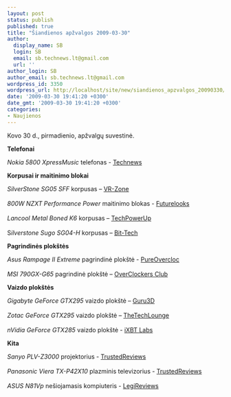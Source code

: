 ```yaml
---
layout: post
status: publish
published: true
title: "Šiandienos apžvalgos 2009-03-30"
author:
  display_name: SB
  login: SB
  email: sb.technews.lt@gmail.com
  url: ''
author_login: SB
author_email: sb.technews.lt@gmail.com
wordpress_id: 3350
wordpress_url: http://localhost/site/new/siandienos_apzvalgos_20090330/
date: '2009-03-30 19:41:20 +0300'
date_gmt: '2009-03-30 19:41:20 +0300'
categories:
- Naujienos
---
```

<p>Kovo 30 d., pirmadienio, apžvalgų suvestinė.</p>
<p><b>Telefonai</b></p>
<p><i>Nokia 5800 XpressMusic</i> telefonas - <a class="ns" href="http://www.technews.lt/naujiena/n/a/Nokia_5800_Express_Music__verta_ar_neberta.html">Technews</a></p>
<p><b>Korpusai ir maitinimo blokai</b></p>
<p><i>SilverStone SG05 SFF</i> korpusas – <a class="ns" href="http://vr-zone.com/articles/silverstone-sg05/6703.html?doc=6703">VR-Zone</a><br />
<br /><i>800W NZXT Performance Power</i> maitinimo blokas - <a class="ns" href="http://www.futurelooks.com/nzxt-performance-power-pp800-800-watt-power-supply-review/">Futurelooks</a><br />
<br /><i>Lancool Metal Boned K6</i> korpusas – <a class="ns" href="http://www.techpowerup.com/reviews/Lancool/Metal_Boned_K6/">TechPowerUp</a><br />
<br />S<i>ilverstone Sugo SG04-H</i> korpusas – <a class="ns" href="http://www.bit-tech.net/hardware/cases/2009/03/30/silverstone-sugo-sg04-h/1">Bit-Tech</a></p>
<p><b>Pagrindinės plokštės</b></p>
<p><i>Asus Rampage II Extreme</i> pagrindinė plokštė - <a class="ns" href="http://www.pureoverclock.com/article729.html">PureOvercloc </a><br />
<br /><i>MSI 790GX-G65</i> pagrindinė plokštė – <a class="ns" href="http://www.overclockersclub.com/reviews/790gxg65/">OverClockers Club</a></p>
<p><b>Vaizdo plokštės</b></p>
<p><i>Gigabyte GeForce GTX295</i> vaizdo plokštė – <a class="ns" href="http://www.guru3d.com/article/gigabyte-geforce-gtx-285-review-test/">Guru3D</a><br />
<br /><i>Zotac GeForce GTX295</i> vaizdo plokštė – <a class="ns" href="http://www.thetechlounge.com/article/625/ZOTAC-GeForce-GTX-295-1792MB/">TheTechLounge</a><br />
<br /><i>nVidia GeForce GTX285</i> vaizdo plokštė - <a class="ns" href="http://ixbtlabs.com/articles3/video/gt200-7-part1-p1.html">iXBT Labs</a></p>
<p><b>Kita</b></p>
<p><i>Sanyo PLV-Z3000</i> projektorius - <a class="ns" href="http://www.trustedreviews.com/tvs/review/2009/03/30/Sanyo-PLV-Z3000-LCD-Projector/p1">TrustedReviews</a><br />
<br /><i>Panasonic Viera TX-P42X10</i> plazminis televizorius - <a class="ns" href="http://www.trustedreviews.com/tvs/review/2009/03/29/Panasonic-Viera-TX-P42X10-42in-Plasma-TV/p1">TrustedReviews</a><br />
<br /><i>ASUS N81Vp</i> nešiojamasis kompiuteris - <a class="ns" href="http://legitreviews.com/article/935/1/">LegiReviews</a><br /></p>
